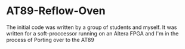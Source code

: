 # AT89-Reflow-Oven

The initial code was written by a group of students and myself. It was written for a soft-proccessor running on an Altera FPGA and I'm in the process of Porting over to the AT89
